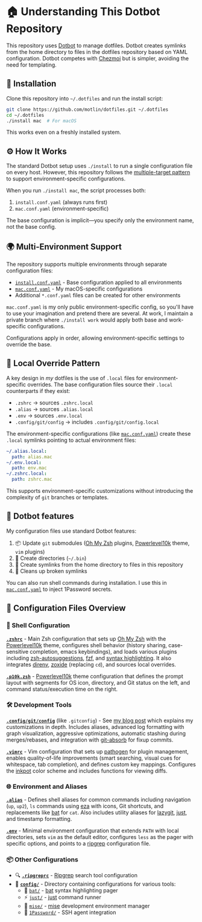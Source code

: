 # 🏠 Understanding This Dotbot Repository

This repository uses [Dotbot](https://github.com/anishathalye/dotbot) to manage dotfiles. Dotbot creates symlinks from the home directory to files in the dotfiles repository based on YAML configuration. Dotbot competes with [Chezmoi](https://github.com/twpayne/chezmoi) but is simpler, avoiding the need for templating.

## 🚀 Installation

Clone this repository into `~/.dotfiles` and run the install script:

```bash
git clone https://github.com/motlin/dotfiles.git ~/.dotfiles
cd ~/.dotfiles
./install mac  # For macOS
```

This works even on a freshly installed system.

## ⚙️ How It Works

The standard Dotbot setup uses `./install` to run a single configuration file on every host. However, this repository follows the [multiple-target pattern](https://github.com/anishathalye/dotbot/pull/11#issuecomment-73082152) to support environment-specific configurations.

When you run `./install mac`, the script processes both:
1. `install.conf.yaml` (always runs first)
2. `mac.conf.yaml` (environment-specific)

The base configuration is implicit—you specify only the environment name, not the base config.

## 🌍 Multi-Environment Support

The repository supports multiple environments through separate configuration files:

- [`install.conf.yaml`](install.conf.yaml) - Base configuration applied to all environments
- [`mac.conf.yaml`](mac.conf.yaml) - My macOS-specific configurations
- Additional `*.conf.yaml` files can be created for other environments

`mac.conf.yaml` is my only public environment-specific config, so you'll have to use your imagination and pretend there are several. At work, I maintain a private branch where `./install work` would apply both base and work-specific configurations.

Configurations apply in order, allowing environment-specific settings to override the base.

## 🔧 Local Override Pattern

A key design in _my_ dotfiles is the use of `.local` files for environment-specific overrides. The base configuration files source their `.local` counterparts if they exist:

- `.zshrc` → sources `.zshrc.local`
- `.alias` → sources `.alias.local`
- `.env` → sources `.env.local`
- `.config/git/config` → includes `.config/git/config.local`

The environment-specific configurations (like [`mac.conf.yaml`](mac.conf.yaml)) create these `.local` symlinks pointing to actual environment files:

```yaml
~/.alias.local:
  path: alias.mac
~/.env.local:
  path: env.mac
~/.zshrc.local:
  path: zshrc.mac
```

This supports environment-specific customizations without introducing the complexity of `git` branches or templates.

## 🚀 Dotbot features

My configuration files use standard Dotbot features:

1. 📦 Update `git` submodules ([Oh My Zsh](https://github.com/ohmyzsh/ohmyzsh) plugins, [Powerlevel10k](https://github.com/romkatv/powerlevel10k) theme, `vim` plugins)
2. 📂 Create directories (`~/.bin`)
3. 🔗 Create symlinks from the home directory to files in this repository
4. 🧹 Cleans up broken symlinks

You can also run shell commands during installation. I use this in [`mac.conf.yaml`](mac.conf.yaml) to inject 1Password secrets.

## 📁 Configuration Files Overview

### 🐚 Shell Configuration

**[`.zshrc`](zshrc)** - Main Zsh configuration that sets up [Oh My Zsh](https://github.com/ohmyzsh/ohmyzsh) with the [Powerlevel10k](https://github.com/romkatv/powerlevel10k) theme, configures shell behavior (history sharing, case-sensitive completion, emacs keybindings), and loads various plugins including [zsh-autosuggestions](https://github.com/zsh-users/zsh-autosuggestions), [fzf](https://github.com/junegunn/fzf), and [syntax highlighting](https://github.com/zsh-users/zsh-syntax-highlighting). It also integrates [direnv](https://github.com/direnv/direnv), [zoxide](https://github.com/ajeetdsouza/zoxide) (replacing `cd`), and sources local overrides.

**[`.p10k.zsh`](p10k.zsh)** - [Powerlevel10k](https://github.com/romkatv/powerlevel10k) theme configuration that defines the prompt layout with segments for OS icon, directory, and Git status on the left, and command status/execution time on the right.

### 🛠️ Development Tools

**[`.config/git/config`](config/git/config)** (like `.gitconfig`) - See [my blog post](https://motlin.com/docs/git/configuration) which explains my customizations in depth. Includes aliases, advanced log formatting with graph visualization, aggressive optimizations, automatic stashing during merges/rebases, and integration with [git-absorb](https://github.com/tummychow/git-absorb) for fixup commits.

**[`.vimrc`](vimrc)** - Vim configuration that sets up [pathogen](https://github.com/tpope/vim-pathogen) for plugin management, enables quality-of-life improvements (smart searching, visual cues for whitespace, tab completion), and defines custom key mappings. Configures the [inkpot](https://github.com/ciaranm/inkpot) color scheme and includes functions for viewing diffs.

### 🌐 Environment and Aliases

**[`.alias`](alias)** - Defines shell aliases for common commands including navigation (`up`, `up2`), `ls` commands using [eza](https://github.com/eza-community/eza) with icons, Git shortcuts, and replacements like [bat](https://github.com/sharkdp/bat) for `cat`. Also includes utility aliases for [lazygit](https://github.com/jesseduffield/lazygit), [just](https://github.com/casey/just), and timestamp formatting.

**[`.env`](env)** - Minimal environment configuration that extends `PATH` with local directories, sets `vim` as the default editor, configures `less` as the pager with specific options, and points to a [ripgrep](https://github.com/BurntSushi/ripgrep) configuration file.

### 📦 Other Configurations

- 🔍 **[`.ripgreprc`](ripgreprc)** - [Ripgrep](https://github.com/BurntSushi/ripgrep) search tool configuration
- 📁 **[`config/`](config/)** - Directory containing configurations for various tools:
  - 🦇 [`bat/`](config/bat/) - [bat](https://github.com/sharkdp/bat) syntax highlighting pager
  - ⚡ [`just/`](config/just/) - [just](https://github.com/casey/just) command runner
  - 🔧 [`mise/`](config/mise/) - [mise](https://github.com/jdx/mise) development environment manager
  - 🔐 [`1Password/`](config/1Password/) - SSH agent integration
